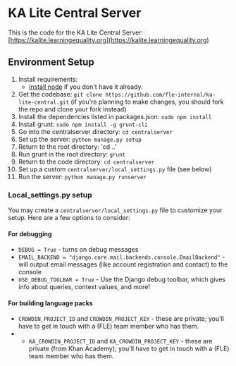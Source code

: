 # KA Lite Central Server

This is the code for the KA Lite Central Server: [https://kalite.learningequality.org](https://kalite.learningequality.org)

## Environment Setup

1. Install requirements:
    - [install node](http://nodejs.org/download/) if you don't have it already.
2. Get the codebase: `git clone https://github.com/fle-internal/ka-lite-central.git` (if you're planning to make changes, you should fork the repo and clone your fork instead)
3. Install the dependencies listed in packages.json: `sudo npm install`
4. Install grunt: `sudo npm install -g grunt-cli`
5. Go into the centralserver directory: `cd centralserver`
6. Set up the server: `python manage.py setup`
7. Return to the root directory: 'cd ..'
8. Run grunt in the root directory: `grunt`
9. Return to the code directory: `cd centralserver`
10. Set up a custom `centralserver/local_settings.py` file (see below)
11. Run the server: `python manage.py runserver`

### Local_settings.py setup

You may create a `centralserver/local_settings.py` file to customize your setup.  Here are a few options to consider:

#### For debugging

* `DEBUG = True` - turns on debug messages
* `EMAIL_BACKEND = "django.core.mail.backends.console.EmailBackend"` - will output email messages (like account registration and contact) to the console
* `USE_DEBUG_TOOLBAR = True` - Use the Django debug toolbar, which gives info about queries, context values, and more!

#### For building language packs
* `CROWDIN_PROJECT_ID` and `CROWDIN_PROJECT_KEY` - these are private; you'll have to get in touch with a (FLE) team member who has them.
* * `KA_CROWDIN_PROJECT_ID` and `KA_CROWDIN_PROJECT_KEY` - these are private (from Khan Academy); you'll have to get in touch with a (FLE) team member who has them.
